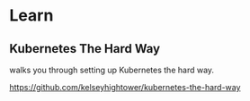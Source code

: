 # Learn

## Kubernetes The Hard Way
walks you through setting up Kubernetes the hard way. 

https://github.com/kelseyhightower/kubernetes-the-hard-way
